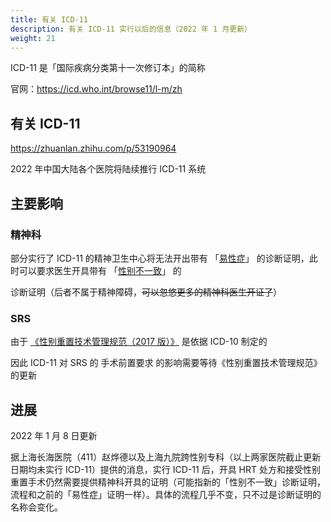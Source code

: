 ```yaml
---
title: 有关 ICD-11
description: 有关 ICD-11 实行以后的信息（2022 年 1 月更新）
weight: 21
---
```


ICD-11 是「国际疾病分类第十一次修订本」的简称

官网：<https://icd.who.int/browse11/l-m/zh>

## 有关 ICD-11

<https://zhuanlan.zhihu.com/p/53190964>

2022 年中国大陆各个医院将陆续推行 ICD-11 系统

## 主要影响

### 精神科

部分实行了 ICD-11 的精神卫生中心将无法开出带有 「[易性症][icd-10]」 的诊断证明，此时可以要求医生开具带有 「[性别不一致][icd-11]」 的

诊断证明（后者不属于精神障碍，~~可以忽悠更多的精神科医生开证了~~）

[icd-10]: https://icd.who.int/browse10/2019/en#/F64
[icd-11]: https://icd.who.int/browse11/l-m/zh#/http://id.who.int/icd/entity/411470068

### SRS

由于 [《性别重置技术管理规范（2017 版）》][spec] 是依据 ICD-10 制定的

因此 ICD-11 对 SRS 的 手术前置要求 的影响需要等待《性别重置技术管理规范》的更新

[spec]: http://www.nhc.gov.cn/yzygj/s3585/201702/e1b8e0c9b7c841d49c1895ecd475d957.shtml

## 进展

2022 年 1 月 8 日更新

据上海长海医院（411）赵烨德以及上海九院跨性别专科（以上两家医院截止更新日期均未实行 ICD-11）提供的消息，实行 ICD-11 后，开具 HRT 处方和接受性别重置手术仍然需要提供精神科开具的证明（可能指新的「性别不一致」诊断证明，流程和之前的「易性症」证明一样）。具体的流程几乎不变，只不过是诊断证明的名称会变化。
